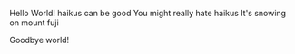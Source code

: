 Hello World!
haikus can be good
You might really hate haikus
It's snowing on mount fuji






Goodbye world!
